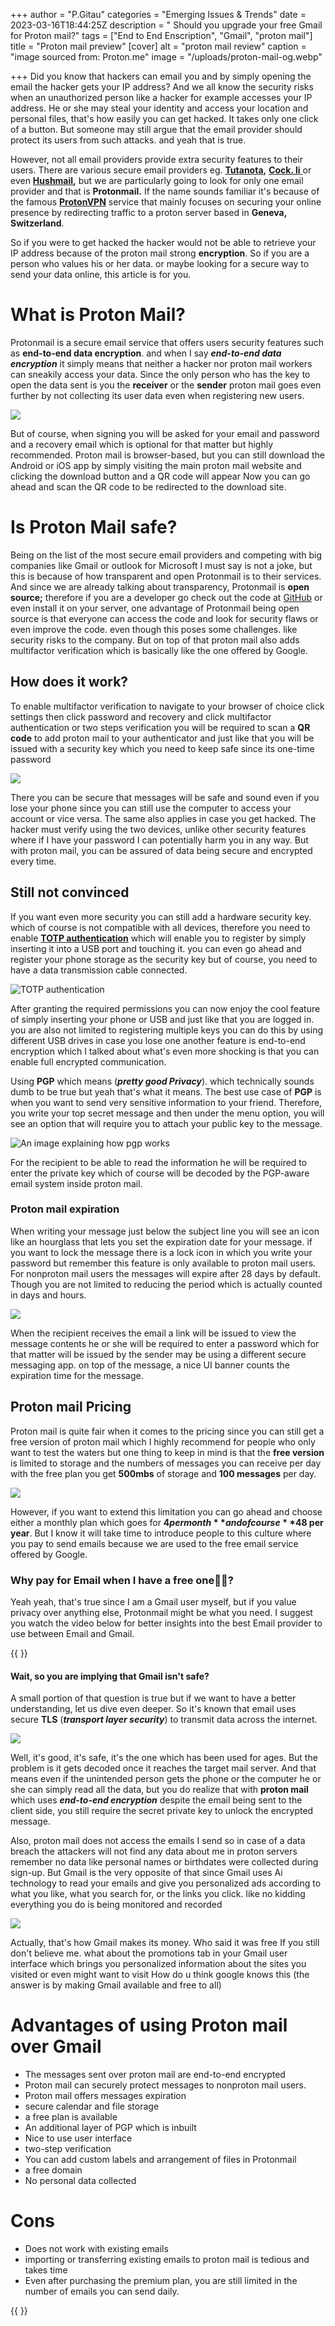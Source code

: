 +++
author = "P.Gitau"
categories = "Emerging Issues & Trends"
date = 2023-03-16T18:44:25Z
description = " Should you upgrade your free Gmail for Proton mail?"
tags = ["End to End Enscription", "Gmail", "proton mail"]
title = "Proton mail preview"
[cover]
alt = "proton mail review"
caption = "image sourced from: Proton.me"
image = "/uploads/proton-mail-og.webp"

+++
Did you know that hackers can email you and by simply opening the email the hacker gets your IP address? And we all know the security risks when an unauthorized person like a hacker for example accesses your IP address. He or she may steal your identity and access your location and personal files, that's how easily you can get hacked. It takes only one click of a button. But someone may still argue that the email provider should protect its users from such attacks. and yeah that is true.

However, not all email providers provide extra security features to their users. There are various secure email providers eg. [**Tutanota**](https://tutanota.com/ "Tutanota link")**,** [**Cock. li** ](https://cock.li/ "Cock.li link")or even [**Hushmail**](https://www.hushmail.com/ "https://www.hushmail.com/")**,** but we are particularly going to look for only one email provider and that is **Protonmail.** If the name sounds familiar it's because of the famous [**ProtonVPN**](https://protonvpn.com/ "proton vpn link") service that mainly focuses on securing your online presence by redirecting traffic to a proton server based in **Geneva, Switzerland**.

So if you were to get hacked the hacker would not be able to retrieve your IP address because of the proton mail strong **encryption**. So if you are a person who values his or her data. or maybe looking for a secure way to send your data online, this article is for you.

# What is Proton Mail?

Protonmail is a secure email service that offers users security features such as **end-to-end data encryption**. and when I say **_end-to-end data encryption_** it simply means that neither a hacker nor proton mail workers can sneakily access your data. Since the only person who has the key to open the data sent is you the **receiver** or the **sender** proton mail goes even further by not collecting its user data even when registering new users.

![](/uploads/protonmail-005.png)

But of course, when signing you will be asked for your email and password and a recovery email which is optional for that matter but highly recommended. Proton mail is browser-based, but you can still download the Android or iOS app by simply visiting the main proton mail website and clicking the download button and a QR code will appear Now you can go ahead and scan the QR code to be redirected to the download site.

# Is Proton Mail safe?

Being on the list of the most secure email providers and competing with big companies like Gmail or outlook for Microsoft I must say is not a joke, but this is because of how transparent and open Protonmail is to their services. And since we are already talking about transparency, Protonmail is **open source;** therefore if you are a developer go check out the code at [GitHub](https://github.com/ProtonMail "proton mail code on github link") or even install it on your server, one advantage of Protonmail being open source is that everyone can access the code and look for security flaws or even improve the code. even though this poses some challenges. like security risks to the company. But on top of that proton mail also adds multifactor verification which is basically like the one offered by Google.

## How does it work?

To enable multifactor verification to navigate to your browser of choice click settings then click password and recovery and click multifactor authentication or two steps verification you will be required to scan a **QR code** to add proton mail to your authenticator and just like that you will be issued with a security key which you need to keep safe since its one-time password

![](/uploads/otp-proton1.png)

There you can be secure that messages will be safe and sound even if you lose your phone since you can still use the computer to access your account or vice versa. The same also applies in case you get hacked. The hacker must verify using the two devices, unlike other security features where if I have your password I can potentially harm you in any way. But with proton mail, you can be assured of data being secure and encrypted every time.

## Still not convinced

If you want even more security you can still add a hardware security key. which of course is not compatible with all devices, therefore you need to enable [**TOTP authentication**](https://en.wikipedia.org/wiki/Time-based_one-time_password "meaning of TTOP") which will enable you to register by simply inserting it into a USB port and touching it. you can even go ahead and register your phone storage as the security key but of course, you need to have a data transmission cable connected.

![TOTP authentication](/uploads/unnamed-1.png "TOTP authentication")

After granting the required permissions you can now enjoy the cool feature of simply inserting your phone or USB and just like that you are logged in. you are also not limited to registering multiple keys you can do this by using different USB drives in case you lose one another feature is end-to-end encryption which I talked about what's even more shocking is that you can enable full encrypted communication.

Using **PGP** which means (**_pretty good Privacy_**). which technically sounds dumb to be true but yeah that's what it means. The best use case of **PGP** is when you want to send very sensitive information to your friend. Therefore, you write your top secret message and then under the menu option, you will see an option that will require you to attach your public key to the message.

![An image explaining how pgp works](/uploads/end-to-end-encrypted-email-graphic.webp "proton mail preview")

For the recipient to be able to read the information he will be required to enter the private key which of course will be decoded by the PGP-aware email system inside proton mail.

### Proton mail expiration

When writing your message just below the subject line you will see an icon like an hourglass that lets you set the expiration date for your message. if you want to lock the message there is a lock icon in which you write your password but remember this feature is only available to proton mail users. For nonproton mail users the messages will expire after 28 days by default. Though you are not limited to reducing the period which is actually counted in days and hours.

![](/uploads/set-expiration-time.png)

When the recipient receives the email a link will be issued to view the message contents he or she will be required to enter a password which for that matter will be issued by the sender may be using a different secure messaging app. on top of the message, a nice UI banner counts the expiration time for the message.

## Proton mail Pricing

Proton mail is quite fair when it comes to the pricing since you can still get a free version of proton mail which I highly recommend for people who only want to test the waters but one thing to keep in mind is that the **free version** is limited to storage and the numbers of messages you can receive per day with the free plan you get **500mbs** of storage and **100 messages** per day.

![](/uploads/proton-plans-compared.png)

However, if you want to extend this limitation you can go ahead and choose either a monthly plan which goes for **$4 per month** and of course **$48 per year**. But I know it will take time to introduce people to this culture where you pay to send emails because we are used to the free email service offered by Google.

### Why pay for Email when I have a free one🤷‍♂️?

Yeah yeah, that's true since I am a Gmail user myself, but if you value privacy over anything else, Protonmail might be what you need. I suggest you watch the video below for better insights into the best Email provider to use between Email and Gmail.

{{ <youtube fcbf6PzVBBc>}}

#### Wait, so you are implying that Gmail isn't safe?

A small portion of that question is true but if we want to have a better understanding, let us dive even deeper. So it's known that email uses secure **TLS** (**_transport layer security_**) to transmit data across the internet.

![](/uploads/protonmail-vs-gmail-3.webp)

Well, it's good, it's safe, it's the one which has been used for ages. But the problem is it gets decoded once it reaches the target mail server. And that means even if the unintended person gets the phone or the computer he or she can simply read all the data, but you do realize that with **proton mail** which uses **_end-to-end encryption_** despite the email being sent to the client side, you still require the secret private key to unlock the encrypted message.

Also, proton mail does not access the emails I send so in case of a data breach the attackers will not find any data about me in proton servers remember no data like personal names or birthdates were collected during sign-up. But Gmail is the very opposite of that since Gmail uses Ai technology to read your emails and give you personalized ads according to what you like, what you search for, or the links you click. like no kidding everything you do is being monitored and recorded

![](/uploads/gmail-ads.webp)

Actually, that's how Gmail makes its money. Who said it was free If you still don't believe me. what about the promotions tab in your Gmail user interface which brings you personalized information about the sites you visited or even might want to visit How do u think google knows this (the answer is by making Gmail available and free to all)

# Advantages of using Proton mail over Gmail

* The messages sent over proton mail are end-to-end encrypted
* Proton mail can securely protect messages to nonproton mail users.
* Proton mail offers messages expiration
* secure calendar and file storage
* a free plan is available
* An additional layer of PGP which is inbuilt
* Nice to use user interface
* two-step verification
* You can add custom labels and arrangement of files in Protonmail
* a free domain
* No personal data collected

# Cons

* Does not work with existing emails
* importing or transferring existing emails to proton mail is tedious and takes time
* Even after purchasing the premium plan, you are still limited in the number of emails you can send daily.

{{ <youtube MfJ8BNm4e2Y>}}